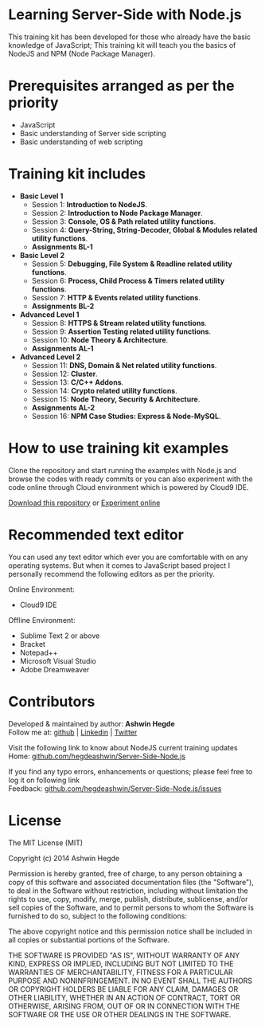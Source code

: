 Learning Server-Side with Node.js
=================================
This training kit has been developed for those who already have the basic knowledge of JavaScript; This training kit will teach you the basics of NodeJS and NPM (Node Package Manager).

Prerequisites arranged as per the priority 
==========================================
<ul>  
  <li>JavaScript</li>
  <li>Basic understanding of Server side scripting</li>
  <li>Basic understanding of web scripting</li>
</ul>

Training kit includes
=====================
<ul>
  <li><strong>Basic Level 1</strong>
    <ul>
      <li>Session 1: <strong>Introduction to NodeJS</strong>.</li>
      <li>Session 2: <strong>Introduction to Node Package Manager</strong>.</li>
      <li>Session 3: <strong>Console, OS & Path related utility functions</strong>.</li>
      <li>Session 4: <strong>Query-String, String-Decoder, Global & Modules related utility functions</strong>.</li>
      <li><strong>Assignments BL-1</strong></li>
    </ul>
  </li>
  <li><strong>Basic Level 2</strong>
    <ul>
      <li>Session 5: <strong>Debugging, File System & Readline related utility functions</strong>.</li>
      <li>Session 6: <strong>Process, Child Process & Timers related utility functions</strong>.</li>
      <li>Session 7: <strong>HTTP & Events related utility functions</strong>.</li>
      <li><strong>Assignments BL-2</strong></li>
    </ul>
  </li>
  <li><strong>Advanced Level 1</strong>
    <ul>
      <li>Session 8: <strong>HTTPS & Stream related utility functions</strong>.</li>
      <li>Session 9: <strong>Assertion Testing related utility functions</strong>.</li>
      <li>Session 10: <strong>Node Theory & Architecture</strong>.</li>
      <li><strong>Assignments AL-1</strong></li>
    </ul>
  </li>
  <li><strong>Advanced Level 2</strong>
    <ul>
      <li>Session 11: <strong>DNS, Domain & Net related utility functions</strong>.</li>
      <li>Session 12: <strong>Cluster</strong>.</li>
      <li>Session 13: <strong>C/C++ Addons</strong>.</li>
      <li>Session 14: <strong>Crypto related utility functions</strong>.</li>
      <li>Session 15: <strong>Node Theory, Security & Architecture</strong>.</li>
      <li><strong>Assignments AL-2</strong></li>
    </ul>
    <ul>
      <li>Session 16: <strong>NPM Case Studies: Express & Node-MySQL</strong>.</li>
    </ul>
  </li>
</ul>

How to use training kit examples
================================
Clone the repository and start running the examples with Node.js and browse the codes with ready commits or 
you can also experiment with the code online through Cloud environment which is powered by Cloud9 IDE.

<a href="//github.com/hegdeashwin/NodeJS/archive/master.zip" target="_blank">Download this repository</a> or <a href="//c9.io/hegdeashwin/Server-side-nodejs" target="_blank">Experiment online</a>

Recommended text editor
=======================
You can used any text editor which ever you are comfortable with on any operating systems.
But when it comes to JavaScript based project I personally recommend the following editors
as per the priority.

Online Environment:
<ul>
  <li>Cloud9 IDE</li>
</ul>

Offline Environment:
<ul>
  <li>Sublime Text 2 or above</li>
  <li>Bracket</li>
  <li>Notepad++</li>
  <li>Microsoft Visual Studio</li>
  <li>Adobe Dreamweaver</li>
</ul>

Contributors
============
Developed &amp; maintained by author: <b>Ashwin Hegde</b><br>
Follow me at: <a href="//github.com/hegdeashwin" target="_blank">github</a> | <a href="//in.linkedin.com/in/hegdeashwin" target="_blank">Linkedin</a> | <a href="//twitter.com/hegdeashwin3" target="_blank">Twitter</a>

Visit the following link to know about NodeJS current training updates<br>
Home: <a href="//github.com/hegdeashwin/Server-Side-Node.js" target="_blank">github.com/hegdeashwin/Server-Side-Node.js</a>
  
If you find any typo errors, enhancements or questions; please feel free to log it on following link<br>
Feedback: <a href="//github.com/hegdeashwin/Server-Side-Node.js/issues" target="_blank">github.com/hegdeashwin/Server-Side-Node.js/issues</a>

License
=======
The MIT License (MIT)

Copyright (c) 2014 Ashwin Hegde

Permission is hereby granted, free of charge, to any person obtaining a copy of
this software and associated documentation files (the "Software"), to deal in
the Software without restriction, including without limitation the rights to
use, copy, modify, merge, publish, distribute, sublicense, and/or sell copies of
the Software, and to permit persons to whom the Software is furnished to do so,
subject to the following conditions:

The above copyright notice and this permission notice shall be included in all
copies or substantial portions of the Software.

THE SOFTWARE IS PROVIDED "AS IS", WITHOUT WARRANTY OF ANY KIND, EXPRESS OR
IMPLIED, INCLUDING BUT NOT LIMITED TO THE WARRANTIES OF MERCHANTABILITY, FITNESS
FOR A PARTICULAR PURPOSE AND NONINFRINGEMENT. IN NO EVENT SHALL THE AUTHORS OR
COPYRIGHT HOLDERS BE LIABLE FOR ANY CLAIM, DAMAGES OR OTHER LIABILITY, WHETHER
IN AN ACTION OF CONTRACT, TORT OR OTHERWISE, ARISING FROM, OUT OF OR IN
CONNECTION WITH THE SOFTWARE OR THE USE OR OTHER DEALINGS IN THE SOFTWARE.

